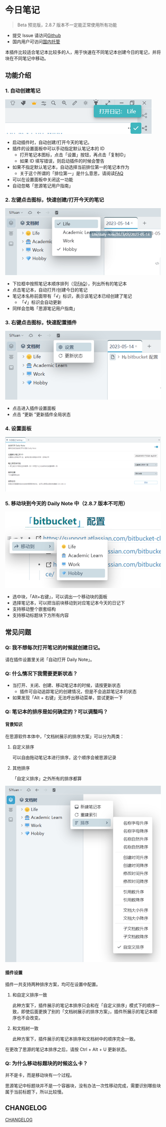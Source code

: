 # 今日笔记

> Beta 预览版，2.8.7 版本不一定能正常使用所有功能

- 提交 Issue 请访问[Github](https://github.com/frostime/siyuan-dailynote-today)
- 国内用户可访问[国内托管](https://gitcode.net/frostime/siyuan-plugin-daily-note)

本插件比较适合笔记本比较多的人，用于快速在不同笔记本创建今日的笔记，并将块在不同笔记中移动。

## 功能介绍

### 1. 自动创建笔记

![](asset/AutoOpen.png)

- 启动插件时，自动创建/打开今天的笔记。
- 插件的设置面板中可以手动指定默认笔记本的 ID
    - 打开笔记本图标，点击「设置」按钮，再点击「复制ID」
    - 如果 ID 填写错误，则启动插件的时候会警告
- 如果不指定默认笔记本，自动选择当前排位第一的笔记本作为
    - 关于这个所谓的「排位第一」是什么意思，请阅读[FAQ](#q-笔记本的排序是如何确定的可以调整吗)
- 可以在设置面板中关闭这一功能
- 自动忽略「思源笔记用户指南」

### 2. 左键点击图标，快速创建/打开今天的笔记

![](asset/IconLeftClick.png)

- 下拉框中按照笔记本顺序排列（见[FAQ](#q-笔记本的排序是如何确定的可以调整吗)），列出所有的笔记本
- 点击笔记本，自动打开/创建今日的笔记
- 笔记本名称前面带有「√」标识，表示该笔记本已经创建了笔记
    - 「√」标识会自动更新
- 同样会忽略「思源笔记用户指南」

### 3. 右键点击图标，快速配置插件

![](asset/IconRightClick.png)


- 点击进入插件设置面板
- 点击 “更新 ”更新插件全局状态

### 4. 设置面板

![](asset/Setting.png)


### 5. 移动块到今天的 Daily Note 中（2.8.7 版本不可用）

![](asset/MoveBlock.png)

- 选中块，「Alt+右键」，可以调出一个移动块的面板
- 选择笔记本，可以把当前块移动到对应笔记本今天的日记下
- 支持移动整个嵌套结构
- 支持移动标题块下方所有内容


## 常见问题


### Q: 我不想每次打开笔记的时候就创建日记。

请在插件设置里关闭「自动打开 Daily Note」。

### Q: 什么情况下我需要更新状态？

- 当打开、关闭、创建、移动笔记本的时候，请按更新状态
    - 插件可自动追踪笔记的创建情况，但是不会追踪笔记本的状态
- 如果发现「Alt + 右键」无法呼出移动菜单，尝试更新一下

### Q: 笔记本的排序是如何确定的？可以调整吗？

#### 背景知识

在思源软件本体中，「文档树展示的排序方案」可以分为两类：

1. 自定义排序

    可以自由拖动笔记本进行排序，这个顺序会被思源记录

2. 其他排序

    「自定义排序」之外所有的排序都算

![](asset/文档树排序.png)


#### 插件设置

插件一共支持两种排序方案，均可在设置中配置。

1. 和自定义排序一致

    此种方案下，插件展示的笔记本排序只会和在「自定义排序」模式下的顺序一致，即使后面更换了别的「文档树展示的排序方案」，插件所展示的笔记本顺序也不会改变。

2. 和文档树一致

    此种方案下，插件展示的笔记本排序和文档树中的顺序完全一致。

在更改了思源的笔记本排序之后，请按 Ctrl + Alt + U 更新状态。


### Q: 为什么移动标题块的时候这么卡？

并不是卡，而是移动块有一个过程。

思源笔记中标题块并不是一个容器块，没有办法一次性移动完成，需要识别哪些块属于当前标题下，所以比较慢。

## CHANGELOG

[CHANGELOG](CHANGELOG.md)

